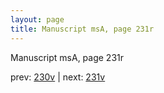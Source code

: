 ```yaml
---
layout: page
title: Manuscript msA, page 231r
---
```


Manuscript msA, page 231r

prev:  [230v](../230v) | next:  [231v](../231v)